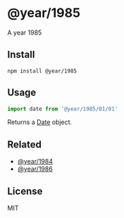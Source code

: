 # @year/1985

A year 1985

## Install

~~~
npm install @year/1985
~~~

## Usage

~~~js
import date from '@year/1985/01/01'
~~~

Returns a [Date](https://developer.mozilla.org/en-US/docs/Web/JavaScript/Reference/Global_Objects/Date) object.

## Related

* [@year/1984](https://github.com/antonmedv/year/tree/master/packages/1984)
* [@year/1986](https://github.com/antonmedv/year/tree/master/packages/1986)

## License

MIT
